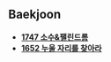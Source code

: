 ## Baekjoon

- [**1747 소수&팰린드롬**](./1747_%EC%86%8C%EC%88%98%26%ED%8C%B0%EB%A6%B0%EB%93%9C%EB%A1%AC/)
- [**1652 누울 자리를 찾아라**](./1652_누울-자리를-찾아라)
